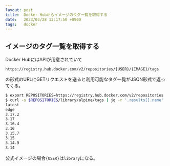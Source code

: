 ```yaml
---
layout: post
title:  Docker Hubからイメージのタグ一覧を取得する
date:   2023/03/28 12:17:50 +0900
tags:   docker
---
```


## イメージのタグ一覧を取得する

Docker HubにはAPIが用意されていて

```url
https://registry.hub.docker.com/v2/repositories/{USER}/{IMAGE}/tags
```

の形式のURLにGETリクエストを送ると利用可能なタグ一覧がJSON形式で返ってくる。

```sh
$ export REPOSITORIES=https://registry.hub.docker.com/v2/repositories
$ curl -s $REPOSITORIES/library/alpine/tags | jq -r '.results[].name'
latest
edge
3.17.2
3.17
3.16.4
3.16
3.15.7
3.15
3.14.9
3.14
```

公式イメージの場合`{USER}`は`library`になる。
